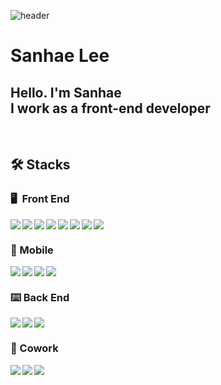 ![header](https://capsule-render.vercel.app/api?type=waving&color=gradient&text=welcome&height=300)

# Sanhae Lee
## Hello. I'm Sanhae<br/>I work as a front-end developer
<br>

## 🛠&nbsp;Stacks
### 🖥&nbsp;&nbsp;Front End
<img src="https://img.shields.io/badge/-JavaScript-F7DF1E?style=flat&logo=Javascript&logoColor=gray" align="left"/>
<img src="https://img.shields.io/badge/-TypesScript-3178C6?style=flat&logo=TypeScript&logoColor=white" align="left"/>
<img src="https://img.shields.io/badge/-Java-1E8CBE?style=flat&logo=Java&logoColor=orange" align="left"/>
<img src="https://img.shields.io/badge/-Npm-CB3837?style=flat&logo=Npm&logoColor=white" align="left"/>
<img src="https://img.shields.io/badge/-Yarn-2C8EBB?style=flat&logo=Yarn&logoColor=white" align="left"/>

<img src="https://img.shields.io/badge/-React-61DAFB?style=flat&logo=React&logoColor=white" align="left"/>
<img src="https://img.shields.io/badge/-Next.js-000000?style=flat&logo=Next.js&logoColor=white" align="left"/>
<img src="https://img.shields.io/badge/-Sass-CC6699?style=flat&logo=Sass&logoColor=white" />


### 📱 Mobile
<img src="https://img.shields.io/badge/-Android-3DDC84?style=flat&logo=Android&logoColor=white" align="left"/>
<img src="https://img.shields.io/badge/-React Native-61DAFB?style=flat&logo=React&logoColor=white" align="left"/>
<img src="https://img.shields.io/badge/-Kotlin-7F52FF?style=flat&logo=Kotlin&logoColor=white" align="left"/>
<img src="https://img.shields.io/badge/-Swift-F05138?style=flat&logo=Swift&logoColor=white" />

### ⌨️ Back End 
<img src="https://img.shields.io/badge/-Node.js-339933?style=flat&logo=Node.js&logoColor=white" align="left"/>
<img src="https://img.shields.io/badge/-MySQL-4479A1?style=flat&logo=MySql&logoColor=white" align="left"/>
<img src="https://img.shields.io/badge/-Python-3776AB?style=flat&logo=Python&logoColor=white" />

### 👥 Cowork
<img src="https://img.shields.io/badge/-Adobe Xd-FF61F6?style=flat&logo=Adobe xd&logoColor=white" align="left"/>
<img src="https://img.shields.io/badge/-Notion-000000?style=flat&logo=notion&logoColor=white" align="left"/>
<img src="https://img.shields.io/badge/-Slack-4A154B?style=flat&logo=Slack&logoColor=white" />

<br/>
<br/>
